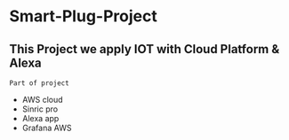 # Smart-Plug-Project
## This Project we apply IOT with Cloud Platform & Alexa

`Part of project`
- AWS cloud
- Sinric pro
- Alexa app
- Grafana AWS
